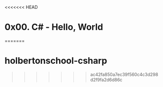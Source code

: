 <<<<<<< HEAD
# 0x00. C# - Hello, World
=======
# holbertonschool-csharp
>>>>>>> ac42fa850a7ec39f560c4c3d298d2f9fa2d6d86c
